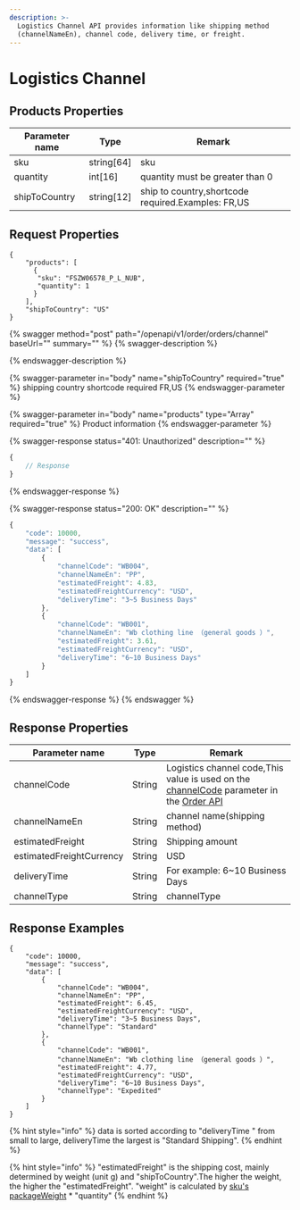 ```yaml
---
description: >-
  Logistics Channel API provides information like shipping method
  (channelNameEn), channel code, delivery time, or freight.
---
```


# Logistics Channel

## Products Properties <a href="#response-parameter" id="response-parameter"></a>

| Parameter name | Type        | Remark                                             |
| -------------- | ----------- | -------------------------------------------------- |
| sku            | string\[64] | sku                                                |
| quantity       | int\[16]    | quantity must be greater than 0                    |
| shipToCountry  | string\[12] | ship to country,shortcode required.Examples: FR,US |

## Request Properties <a href="#response-parameter" id="response-parameter"></a>

```
{
    "products": [
      {
       "sku": "FSZW06578_P_L_NUB",
       "quantity": 1
      }
    ],
    "shipToCountry": "US"
}
```

{% swagger method="post" path="/openapi/v1/order/orders/channel" baseUrl="" summary="" %}
{% swagger-description %}

{% endswagger-description %}

{% swagger-parameter in="body" name="shipToCountry" required="true" %}
shipping country shortcode required FR,US
{% endswagger-parameter %}

{% swagger-parameter in="body" name="products" type="Array" required="true" %}
Product information
{% endswagger-parameter %}

{% swagger-response status="401: Unauthorized" description="" %}
```javascript
{
    // Response
}
```
{% endswagger-response %}

{% swagger-response status="200: OK" description="" %}
```javascript
{
    "code": 10000,
    "message": "success",
    "data": [
        {
            "channelCode": "WB004",
            "channelNameEn": "PP",
            "estimatedFreight": 4.83,
            "estimatedFreightCurrency": "USD",
            "deliveryTime": "3~5 Business Days"
        },
        {
            "channelCode": "WB001",
            "channelNameEn": "Wb clothing line （general goods ）",
            "estimatedFreight": 3.61,
            "estimatedFreightCurrency": "USD",
            "deliveryTime": "6~10 Business Days"
        }
    ]
}
```
{% endswagger-response %}
{% endswagger %}

## Response Properties <a href="#response-parameter" id="response-parameter"></a>

| Parameter name           | Type   | Remark                                                                                                                                                 |
| ------------------------ | ------ | ------------------------------------------------------------------------------------------------------------------------------------------------------ |
| channelCode              | String | Logistics channel code,This value is used on the [channelCode](../order/order.md#response-parameter-2) parameter in the [Order API](../order/order.md) |
| channelNameEn            | String | channel name(shipping method)                                                                                                                          |
| estimatedFreight         | String | Shipping amount                                                                                                                                        |
| estimatedFreightCurrency | String | USD                                                                                                                                                    |
| deliveryTime             | String | For example: 6\~10 Business Days                                                                                                                       |
| channelType              | String | channelType                                                                                                                                            |

## Response Examples <a href="#response-parameter" id="response-parameter"></a>

```
{
    "code": 10000,
    "message": "success",
    "data": [
        {
            "channelCode": "WB004",
            "channelNameEn": "PP",
            "estimatedFreight": 6.45,
            "estimatedFreightCurrency": "USD",
            "deliveryTime": "3~5 Business Days",
            "channelType": "Standard"
        },
        {
            "channelCode": "WB001",
            "channelNameEn": "Wb clothing line （general goods ）",
            "estimatedFreight": 4.77,
            "estimatedFreightCurrency": "USD",
            "deliveryTime": "6~10 Business Days",
            "channelType": "Expedited"
        }
    ]
}
```

{% hint style="info" %}
data is sorted according to "deliveryTime " from small to large, deliveryTime the largest is "Standard Shipping".
{% endhint %}

{% hint style="info" %}
"estimatedFreight" is the shipping cost, mainly determined by weight (unit g) and "shipToCountry".The higher the weight, the higher the "estimatedFreight". "weight" is calculated by [sku's packageWeight](../api-reference/products.md#skulist) \*  "quantity"
{% endhint %}
